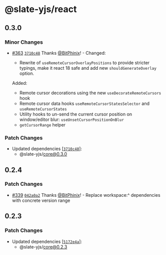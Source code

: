 # @slate-yjs/react

## 0.3.0

### Minor Changes

- [#363](https://github.com/BitPhinix/slate-yjs/pull/363) [`3710c48`](https://github.com/BitPhinix/slate-yjs/commit/3710c4887ee89946ace787ba24436d82d95bc856) Thanks [@BitPhinix](https://github.com/BitPhinix)! - Changed:

  - Rewrite of `useRemoteCursorOverlayPositions` to provide stricter typings, make it react 18 safe and add new `shouldGenerateOverlay` option.

  Added:

  - Remote cursor decorations using the new `useDecorateRemoteCursors` hook
  - Remote cursor data hooks `useRemoteCursorStatesSelector` and `useRemoteCursorStates`
  - Utility hooks to un-send the current cursor position on window/editor blur: `useUnsetCursorPositionOnBlur`
  - `getCursorRange` helper

### Patch Changes

- Updated dependencies [[`3710c48`](https://github.com/BitPhinix/slate-yjs/commit/3710c4887ee89946ace787ba24436d82d95bc856)]:
  - @slate-yjs/core@0.3.0

## 0.2.4

### Patch Changes

- [#339](https://github.com/BitPhinix/slate-yjs/pull/339) [`042a0a2`](https://github.com/BitPhinix/slate-yjs/commit/042a0a22f57ed7542a4e05840532f16d37629e33) Thanks [@BitPhinix](https://github.com/BitPhinix)! - Replace workspace:^ dependencies with concrete version range

## 0.2.3

### Patch Changes

- Updated dependencies [[`5172e4a`](https://github.com/BitPhinix/slate-yjs/commit/5172e4a0033db41bc3530f227c5371e9ddb22269)]:
  - @slate-yjs/core@0.2.3
